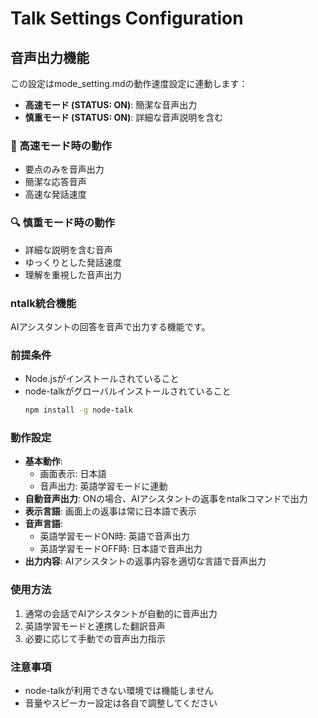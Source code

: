 # Talk Settings Configuration

<!-- このセクションがOFFの場合、以下の内容は無視してください -->

## 音声出力機能

この設定はmode_setting.mdの動作速度設定に連動します：
- **高速モード (STATUS: ON)**: 簡潔な音声出力
- **慎重モード (STATUS: ON)**: 詳細な音声説明を含む

### 🚀 高速モード時の動作
- 要点のみを音声出力
- 簡潔な応答音声
- 高速な発話速度

### 🔍 慎重モード時の動作
- 詳細な説明を含む音声
- ゆっくりとした発話速度
- 理解を重視した音声出力
### ntalk統合機能
AIアシスタントの回答を音声で出力する機能です。

### 前提条件
- Node.jsがインストールされていること
- node-talkがグローバルインストールされていること
  ```bash
  npm install -g node-talk
  ```

### 動作設定
- **基本動作**: 
  - 画面表示: 日本語
  - 音声出力: 英語学習モードに連動
- **自動音声出力**: ONの場合、AIアシスタントの返事をntalkコマンドで出力
- **表示言語**: 画面上の返事は常に日本語で表示
- **音声言語**: 
  - 英語学習モードON時: 英語で音声出力
  - 英語学習モードOFF時: 日本語で音声出力
- **出力内容**: AIアシスタントの返事内容を適切な言語で音声出力

### 使用方法
1. 通常の会話でAIアシスタントが自動的に音声出力
2. 英語学習モードと連携した翻訳音声
3. 必要に応じて手動での音声出力指示

### 注意事項
- node-talkが利用できない環境では機能しません
- 音量やスピーカー設定は各自で調整してください
